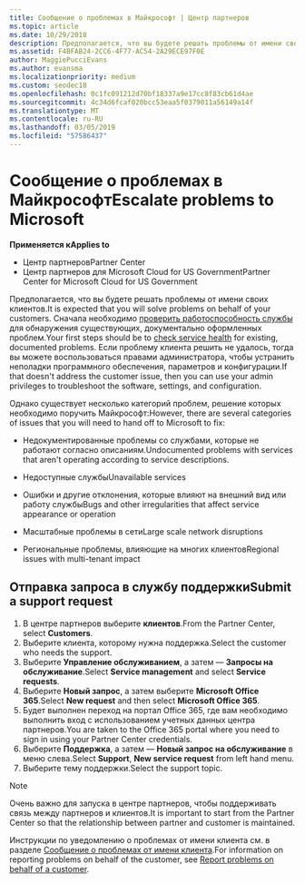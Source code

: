 ```yaml
---
title: Сообщение о проблемах в Майкрософт | Центр партнеров
ms.topic: article
ms.date: 10/29/2018
description: Предполагается, что вы будете решать проблемы от имени своих клиентов. Тем не менее существует несколько категорий, которые необходимо передать в корпорацию Майкрософт для устранения проблем.
ms.assetid: F4BFAB24-2CC6-4F77-AC54-2A29ECE97F0E
author: MaggiePucciEvans
ms.author: evansma
ms.localizationpriority: medium
ms.custom: seodec18
ms.openlocfilehash: 0c1fc091212d70bf18337a9e17cc8f83cb61d4ae
ms.sourcegitcommit: 4c34d6fcaf020bcc53eaa5f0379011a56149a14f
ms.translationtype: MT
ms.contentlocale: ru-RU
ms.lasthandoff: 03/05/2019
ms.locfileid: "57586437"
---
```

# <a name="escalate-problems-to-microsoft"></a><span data-ttu-id="cc132-104">Сообщение о проблемах в Майкрософт</span><span class="sxs-lookup"><span data-stu-id="cc132-104">Escalate problems to Microsoft</span></span>

<span data-ttu-id="cc132-105">**Применяется к**</span><span class="sxs-lookup"><span data-stu-id="cc132-105">**Applies to**</span></span>

-  <span data-ttu-id="cc132-106">Центр партнеров</span><span class="sxs-lookup"><span data-stu-id="cc132-106">Partner Center</span></span>
-  <span data-ttu-id="cc132-107">Центр партнеров для Microsoft Cloud for US Government</span><span class="sxs-lookup"><span data-stu-id="cc132-107">Partner Center for Microsoft Cloud for US Government</span></span>


<span data-ttu-id="cc132-108">Предполагается, что вы будете решать проблемы от имени своих клиентов.</span><span class="sxs-lookup"><span data-stu-id="cc132-108">It is expected that you will solve problems on behalf of your customers.</span></span> <span data-ttu-id="cc132-109">Сначала необходимо [проверить работоспособность службы](check-service-health.md) для обнаружения существующих, документально оформленных проблем.</span><span class="sxs-lookup"><span data-stu-id="cc132-109">Your first steps should be to [check service health](check-service-health.md) for existing, documented problems.</span></span> <span data-ttu-id="cc132-110">Если проблему клиента решить не удалось, тогда вы можете воспользоваться правами администратора, чтобы устранить неполадки программного обеспечения, параметров и конфигурации.</span><span class="sxs-lookup"><span data-stu-id="cc132-110">If that doesn't address the customer issue, then you can use your admin privileges to troubleshoot the software, settings, and configuration.</span></span>

<span data-ttu-id="cc132-111">Однако существует несколько категорий проблем, решение которых необходимо поручить Майкрософт:</span><span class="sxs-lookup"><span data-stu-id="cc132-111">However, there are several categories of issues that you will need to hand off to Microsoft to fix:</span></span>

-   <span data-ttu-id="cc132-112">Недокументированные проблемы со службами, которые не работают согласно описаниям.</span><span class="sxs-lookup"><span data-stu-id="cc132-112">Undocumented problems with services that aren't operating according to service descriptions.</span></span>

-   <span data-ttu-id="cc132-113">Недоступные службы</span><span class="sxs-lookup"><span data-stu-id="cc132-113">Unavailable services</span></span>

-   <span data-ttu-id="cc132-114">Ошибки и другие отклонения, которые влияют на внешний вид или работу службы</span><span class="sxs-lookup"><span data-stu-id="cc132-114">Bugs and other irregularities that affect service appearance or operation</span></span>

-   <span data-ttu-id="cc132-115">Масштабные проблемы в сети</span><span class="sxs-lookup"><span data-stu-id="cc132-115">Large scale network disruptions</span></span>

-   <span data-ttu-id="cc132-116">Региональные проблемы, влияющие на многих клиентов</span><span class="sxs-lookup"><span data-stu-id="cc132-116">Regional issues with multi-tenant impact</span></span>

## <a name="submit-a-support-request"></a><span data-ttu-id="cc132-117">Отправка запроса в службу поддержки</span><span class="sxs-lookup"><span data-stu-id="cc132-117">Submit a support request</span></span>

1. <span data-ttu-id="cc132-118">В центре партнеров выберите **клиентов**.</span><span class="sxs-lookup"><span data-stu-id="cc132-118">From the Partner Center, select **Customers**.</span></span>
2. <span data-ttu-id="cc132-119">Выберите клиента, которому нужна поддержка.</span><span class="sxs-lookup"><span data-stu-id="cc132-119">Select the customer who needs the support.</span></span>
3. <span data-ttu-id="cc132-120">Выберите **Управление обслуживанием**, а затем — **Запросы на обслуживание**.</span><span class="sxs-lookup"><span data-stu-id="cc132-120">Select **Service management** and select **Service requests**.</span></span>
4. <span data-ttu-id="cc132-121">Выберите **Новый запрос**, а затем выберите **Microsoft Office 365**.</span><span class="sxs-lookup"><span data-stu-id="cc132-121">Select **New request** and then select **Microsoft Office 365**.</span></span>
5. <span data-ttu-id="cc132-122">Будет выполнен переход на портал Office 365, где вам необходимо выполнить вход с использованием учетных данных центра партнеров.</span><span class="sxs-lookup"><span data-stu-id="cc132-122">You are taken to the Office 365 portal where you need to sign in using your Partner Center credentials.</span></span>
6. <span data-ttu-id="cc132-123">Выберите **Поддержка**, а затем — **Новый запрос на обслуживание** в меню слева.</span><span class="sxs-lookup"><span data-stu-id="cc132-123">Select **Support**, **New service request** from left hand menu.</span></span>
7. <span data-ttu-id="cc132-124">Выберите тему поддержки.</span><span class="sxs-lookup"><span data-stu-id="cc132-124">Select the support topic.</span></span>

>[!NOTE]
><span data-ttu-id="cc132-125">Очень важно для запуска в центре партнеров, чтобы поддерживать связь между партнеров и клиентов.</span><span class="sxs-lookup"><span data-stu-id="cc132-125">It is important to start from the Partner Center so that the relationship between partner and customer is maintained.</span></span> 


<span data-ttu-id="cc132-126">Инструкции по уведомлению о проблемах от имени клиента см. в разделе [Сообщение о проблемах от имени клиента](report-problems-on-behalf-of-a-customer.md).</span><span class="sxs-lookup"><span data-stu-id="cc132-126">For information on reporting problems on behalf of the customer, see [Report problems on behalf of a customer](report-problems-on-behalf-of-a-customer.md).</span></span>

 

 



